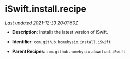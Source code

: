 # iSwift.install.recipe

_Last updated 2021-12-23 20:01:50Z_

- **Description**: Installs the latest version of iSwift.

- **Identifier**: `com.github.homebysix.install.iSwift`

- **Parent Recipes**: `com.github.homebysix.download.iSwift`
